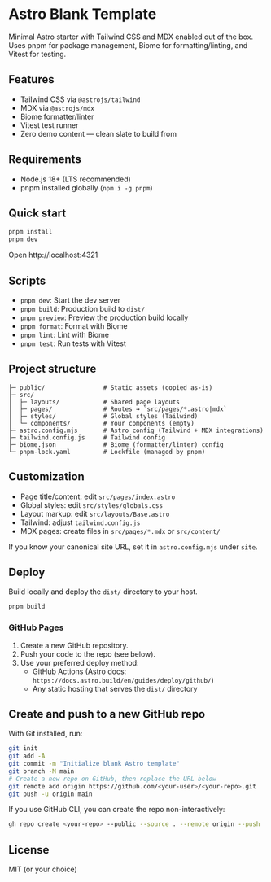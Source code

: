 # Astro Blank Template

Minimal Astro starter with Tailwind CSS and MDX enabled out of the box. Uses pnpm for package management, Biome for formatting/linting, and Vitest for testing.

## Features

- Tailwind CSS via `@astrojs/tailwind`
- MDX via `@astrojs/mdx`
- Biome formatter/linter
- Vitest test runner
- Zero demo content — clean slate to build from

## Requirements

- Node.js 18+ (LTS recommended)
- pnpm installed globally (`npm i -g pnpm`)

## Quick start

```bash
pnpm install
pnpm dev
```

Open http://localhost:4321

## Scripts

- `pnpm dev`: Start the dev server
- `pnpm build`: Production build to `dist/`
- `pnpm preview`: Preview the production build locally
- `pnpm format`: Format with Biome
- `pnpm lint`: Lint with Biome
- `pnpm test`: Run tests with Vitest

## Project structure

```
├─ public/                # Static assets (copied as-is)
├─ src/
│  ├─ layouts/            # Shared page layouts
│  ├─ pages/              # Routes → `src/pages/*.astro|mdx`
│  ├─ styles/             # Global styles (Tailwind)
│  └─ components/         # Your components (empty)
├─ astro.config.mjs       # Astro config (Tailwind + MDX integrations)
├─ tailwind.config.js     # Tailwind config
├─ biome.json             # Biome (formatter/linter) config
└─ pnpm-lock.yaml         # Lockfile (managed by pnpm)
```

## Customization

- Page title/content: edit `src/pages/index.astro`
- Global styles: edit `src/styles/globals.css`
- Layout markup: edit `src/layouts/Base.astro`
- Tailwind: adjust `tailwind.config.js`
- MDX pages: create files in `src/pages/*.mdx` or `src/content/`

If you know your canonical site URL, set it in `astro.config.mjs` under `site`.

## Deploy

Build locally and deploy the `dist/` directory to your host.

```bash
pnpm build
```

### GitHub Pages

1. Create a new GitHub repository.
2. Push your code to the repo (see below).
3. Use your preferred deploy method:
   - GitHub Actions (Astro docs: `https://docs.astro.build/en/guides/deploy/github/`)
   - Any static hosting that serves the `dist/` directory

## Create and push to a new GitHub repo

With Git installed, run:

```bash
git init
git add -A
git commit -m "Initialize blank Astro template"
git branch -M main
# Create a new repo on GitHub, then replace the URL below
git remote add origin https://github.com/<your-user>/<your-repo>.git
git push -u origin main
```

If you use GitHub CLI, you can create the repo non-interactively:

```bash
gh repo create <your-repo> --public --source . --remote origin --push
```

## License

MIT (or your choice)



